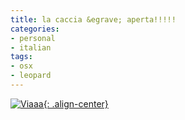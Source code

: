 ```yaml
---
title: la caccia &egrave; aperta!!!!!
categories:
- personal
- italian
tags:
- osx
- leopard
---
```


[![Viaaa]({{site.url}}/assets/images/zerooooo.jpg){: .align-center}]({{site.url}}/assets/images/zerooooo.jpg "Viaaa" )

